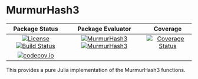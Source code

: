 # MurmurHash3

| **Package Status** | **Package Evaluator** | **Coverage**      |
|:------------------:|:---------------------:|:-----------------:|
| [![License](http://img.shields.io/badge/license-MIT-brightgreen.svg?style=flat)](LICENSE.md) [![Build Status](https://travis-ci.org/JuliaString/MurmurHash3.jl.svg?branch=master)](https://travis-ci.org/JuliaString/MurmurHash3.jl) | [![MurmurHash3](http://pkg.julialang.org/badges/MurmurHash3_0.6.svg)](http://pkg.julialang.org/?pkg=MurmurHash3) [![MurmurHash3](http://pkg.julialang.org/badges/MurmurHash3_0.7.svg)](http://pkg.julialang.org/?pkg=MurmurHash3) | [![Coverage Status](https://coveralls.io/repos/github/JuliaString/MurmurHash3.jl/badge.svg?branch=master)](https://coveralls.io/github/JuliaString/MurmurHash3.jl?branch=master)
[![codecov.io](http://codecov.io/github/JuliaString/MurmurHash3.jl/coverage.svg?branch=master)](http://codecov.io/github/JuliaString/MurmurHash3.jl?branch=master) |

This provides a pure Julia implementation of the MurmurHash3 functions.


